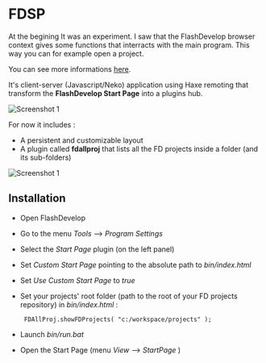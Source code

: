 # FDSP

At the begining It was an experiment. I saw that the FlashDevelop browser context gives some functions that interracts with the main program. This way you can for example open a project.

You can see more informations [here](http://mromecki.fr/blog/post/flashdevelop-startpage-plugin).

It's client-server (Javascript/Neko) application using Haxe remoting that transform the **FlashDevelop Start Page** into a plugins hub.

![Screenshot 1](http://mromecki.fr/blog/post/50/fdsp_screen1.jpg)

For now it includes :
	
 * A persistent and customizable layout
 * A plugin called **fdallproj** that lists all the FD projects inside a folder (and its sub-folders)

![Screenshot 1](http://mromecki.fr/blog/post/50/fdsp_screen2.jpg)

## Installation

 * Open FlashDevelop
 * Go to the menu *Tools* --> *Program Settings*
 * Select the *Start Page* plugin (on the left panel)
 * Set *Custom Start Page* pointing to the absolute path to *bin/index.html*
 * Set *Use Custom Start Page* to *true*
 * Set your projects' root folder (path to the root of your FD projects repository) in *bin/index.html* :

		FDAllProj.showFDProjects( "c:/workspace/projects" );
	
 * Launch *bin/run.bat*
 * Open the Start Page (menu *View* --> *StartPage* )
